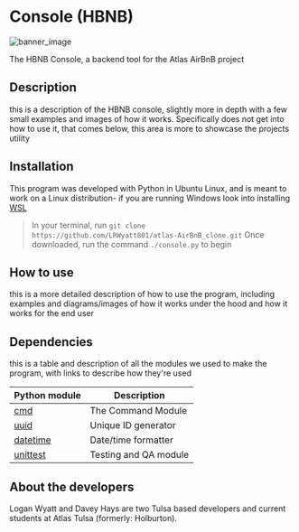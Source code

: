 # Console (HBNB)

![banner_image](https://s3.eu-west-3.amazonaws.com/hbtn.intranet/uploads/medias/2018/6/65f4a1dd9c51265f49d0.png?X-Amz-Algorithm=AWS4-HMAC-SHA256&X-Amz-Credential=AKIA4MYA5JM5DUTZGMZG%2F20240531%2Feu-west-3%2Fs3%2Faws4_request&X-Amz-Date=20240531T011000Z&X-Amz-Expires=86400&X-Amz-SignedHeaders=host&X-Amz-Signature=1d602066966a1f3e5390ebe26932a51d815db0c664303f5f5254a304796df3f3)

The HBNB Console, a backend tool for the Atlas AirBnB project


## Description

this is a description of the HBNB console, slightly more in depth with a few small examples and images of how it works. Specifically does not get into how to use it, that comes below, this area is more to showcase the projects utility 


## Installation

This program was developed with Python in Ubuntu Linux, and is meant to work on a Linux distribution- if you are running Windows look into installing [WSL](https://learn.microsoft.com/en-us/windows/wsl/install)

> In your terminal, run ```git clone https://github.com/LRWyatt801/atlas-AirBnB_clone.git```
> Once downloaded, run the command ```./console.py``` to begin


## How to use

this is a more detailed description of how to use the program, including examples and diagrams/images of how it works under the hood and how it works for the end user


## Dependencies

this is a table and description of all the modules we used to make the program, with links to describe how they're used

| Python module                                                         | Description                |
| -----------                                                           | -----------                |
| [cmd](https://docs.python.org/3.4/library/cmd.html)                   | The Command Module         |
| [uuid](https://docs.python.org/3.4/library/uuid.html)                 | Unique ID generator        |
| [datetime](https://docs.python.org/3.4/library/datetime.html)         | Date/time formatter        |
| [unittest](https://docs.python.org/3.4/library/datetime.html)         | Testing and QA module      |


## About the developers

Logan Wyatt and Davey Hays are two Tulsa based developers and current students at Atlas Tulsa (formerly: Holburton). 